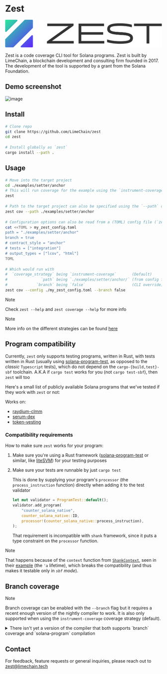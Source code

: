 # Zest

![Logo](./assets/logo.svg)

Zest is a code coverage CLI tool for Solana programs. Zest is built by LimeChain, a blockchain development and consulting firm founded in 2017. The development of the tool is supported by a grant from the Solana Foundation. 

## Demo screenshot

![image](https://github.com/user-attachments/assets/e2cc4dd9-e288-43f3-8378-a935496c2821)

## Install

```bash
# Clone repo
git clone https://github.com/LimeChain/zest
cd zest

# Install globally as `zest`
cargo install --path .
```

## Usage

```bash
# Move into the target project
cd ./examples/setter/anchor
# This will run coverage for the example using the `instrument-coverage` strategy without `branch` info
zest

# Path to the target project can also be specified using the `--path` option
zest cov --path ./examples/setter/anchor

# Configuration options can also be read from a (TOML) config file (`zest-coverage.toml` by default)
cat <<TOML > my_zest_config.toml
path = "./examples/setter/anchor"
branch = true
# contract_style = "anchor"
# tests = ["integration"]
# output_types = ["lcov", "html"]
TOML

# Which would run with
#  `coverage_strategy` being `instrument-coverage`       (Default)
#               `path` being `./examples/setter/anchor/` (from config file)
#             `branch` being `false`                     (CLI override)
zest cov --config ./my_zest_config.toml --branch false
```

> [!NOTE]
> Check `zest --help` and `zest coverage --help` for more info

> [!NOTE]
> More info on the different strategies can be found [here](https://doc.rust-lang.org/beta/rustc/instrument-coverage.html)

## Program compatibility

Currently, `zest` only supports testing programs, written in Rust, with tests written in Rust (usually using [solana-program-test](https://crates.io/crates/solana-program-test), as opposed to the *classic* `Typescript` tests), which do not depend on the `cargo-{build,test}-sbf` toolchain. A.K.A if `cargo test` works for you (not `cargo test-sbf`), then `zest` will too

Here's a small list of publicly available Solana programs that we've tested if they work with `zest` or not:

Works on:

- [raydium-clmm](https://github.com/raydium-io/raydium-clmm)
- [serum-dex](https://github.com/jup-ag/serum-dex)
- [token-vesting](https://github.com/staratlasmeta/token-vesting)

### Compatibility requirements

How to make sure `zest` works for your program:

1. Make sure you're using a Rust framework ([solana-program-test](https://crates.io/crates/solana-program-test) or similar, like [liteSVM](https://github.com/LiteSVM/litesvm)) for your testing purposes
2. Make sure your tests are runnable by just `cargo test`

    This is done by supplying your program's `processor` (the `process_instruction` function) directly when adding it to the test validator

    ```rust
    let mut validator = ProgramTest::default();
    validator.add_program(
        "counter_solana_native",
        counter_solana_native::ID,
        processor!(counter_solana_native::process_instruction),
    );
    ```

    That requirement is incompatible with `shank` framework, since it puts a type constraint on the `processor` function.

> [!NOTE]
> That happens because of the `context` function from [`ShankContext`](https://docs.rs/shank/0.4.2/shank/derive.ShankContext.html), seen in their [example](https://docs.rs/shank/0.4.2/shank/derive.ShankContext.html#example) (the `'a` lifetime), which breaks the compatibility (and thus makes it testable only in *`sbf` mode*).

## Branch coverage

> [!NOTE]
> Branch coverage can be enabled with the `--branch` flag but it requires a recent enough version of the nightly compiler to work.
> It is also only supported when using the `instrument-coverage` coverage strategy (default).

<details>
  <summary>There isn't yet a version of the compiler that both supports `branch` coverage and `solana-program` compilation</summary>

  - To support the `rustc` [`coverage-options` setting](https://doc.rust-lang.org/rustc/instrument-coverage.html#-z-coverage-optionsoptions) (telling `rustc` _how to gather coverage information_), we need a recent version of the compiler ([this](https://github.com/rust-lang/rust/pull/122226) (seen in `1.78.0`) for simple branch coverage and [this](https://github.com/rust-lang/rust/pull/123409) (seen in `1.79.0`) for [advanced `mcdc` branch coverage](https://en.wikipedia.org/wiki/Modified_condition/decision_coverage))
  - Our solana programs transitively depend on `ahash`: `solana-program v1.18.1` (latest) -> `borsh v0.9.3` -> `hashbrown v0.11.2` -> `ahash v0.7.7`
      - `solana-program` also [sets](https://github.com/solana-labs/solana/blob/27eff8408b7223bb3c4ab70523f8a8dca3ca6645/sdk/program/Cargo.toml#L12) its `rust-version` to be `1.75.0` for the whole `platform-tools` suite, `solana-program-library` [does too](https://github.com/solana-labs/solana-program-library/blob/8f832e628bac06bf8fa34497ae0b3e0e8c3d0653/rust-toolchain.toml#L2)
  - Unfortunately, since `Rust` removed support for the `stdsimd` feature [here](https://github.com/rust-lang/rust/pull/117372) (seen in `1.78.0`), `ahash v0.7.7` [breaks](https://github.com/tkaitchuck/aHash/issues/200)
  - This is [fixed](https://github.com/tkaitchuck/aHash/pull/183) in `ahash v0.8.0`, but we _cannot_ directly update the version used by `solana-program`.
      - We can try to use `Cargo patches` to force the version of `ahash` but they do not work for transitive dependencies (only for top-level ones, i.e. the ones in our `Cargo.toml`s)
  - The last version of the `Rust` compiler from before the removal of `stdsimd` is `nightly-2024-02-04`, but it does not yet include support for `-Z coverage-options` (introduced roughly a month later)

  Possible long-term solutions:
  - The `solana` ecosystem moves to a newer version of the `Rust` compiler
    Have no details about such intentions, haven't researched, will probably not be soon
  - `Cargo patches` start working for transitive dependencies
    Unlikely, since it would be a nontrivial task to select the exact dependencies you want to patch

  **TLDR**: we either chose to support `branch` coverage or the ability to compile solana programs (IMO the second is a far more important requirement)
</details>

## Contact

For feedback, feature requests or general inquiries, please reach out to zest@limechain.tech
